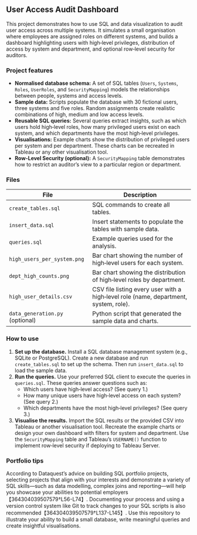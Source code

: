 ## User Access Audit Dashboard

This project demonstrates how to use SQL and data visualization to audit user access across multiple systems.  It simulates a small organisation where employees are assigned roles on different systems, and builds a dashboard highlighting users with high‑level privileges, distribution of access by system and department, and optional row‑level security for auditors.

### Project features

* **Normalised database schema:** A set of SQL tables (`Users`, `Systems`, `Roles`, `UserRoles`, and `SecurityMapping`) models the relationships between people, systems and access levels.
* **Sample data:** Scripts populate the database with 30 fictional users, three systems and five roles.  Random assignments create realistic combinations of high, medium and low access levels.
* **Reusable SQL queries:** Several queries extract insights, such as which users hold high‑level roles, how many privileged users exist on each system, and which departments have the most high‑level privileges.
* **Visualisations:** Example charts show the distribution of privileged users per system and per department.  These charts can be recreated in Tableau or any other visualisation tool.
* **Row‑Level Security (optional):** A `SecurityMapping` table demonstrates how to restrict an auditor’s view to a particular region or department.

### Files

| File | Description |
|------|-------------|
| `create_tables.sql` | SQL commands to create all tables. |
| `insert_data.sql` | Insert statements to populate the tables with sample data. |
| `queries.sql` | Example queries used for the analysis. |
| `high_users_per_system.png` | Bar chart showing the number of high‑level users for each system. |
| `dept_high_counts.png` | Bar chart showing the distribution of high‑level roles by department. |
| `high_user_details.csv` | CSV file listing every user with a high‑level role (name, department, system, role). |
| `data_generation.py` (optional) | Python script that generated the sample data and charts. |

### How to use

1. **Set up the database.** Install a SQL database management system (e.g., SQLite or PostgreSQL).  Create a new database and run `create_tables.sql` to set up the schema.  Then run `insert_data.sql` to load the sample data.
2. **Run the queries.** Use your preferred SQL client to execute the queries in `queries.sql`.  These queries answer questions such as:
   - Which users have high‑level access?  (See query 1.)
   - How many unique users have high‑level access on each system?  (See query 2.)
   - Which departments have the most high‑level privileges?  (See query 3.)
3. **Visualise the results.** Import the SQL results or the provided CSV into Tableau or another visualisation tool.  Recreate the example charts or design your own dashboard with filters for system and department.  Use the `SecurityMapping` table and Tableau’s `USERNAME()` function to implement row‑level security if deploying to Tableau Server.

### Portfolio tips

According to Dataquest’s advice on building SQL portfolio projects, selecting projects that align with your interests and demonstrate a variety of SQL skills—such as data modelling, complex joins and reporting—will help you showcase your abilities to potential employers【364304039507579†L56-L74】.  Documenting your process and using a version control system like Git to track changes to your SQL scripts is also recommended【364304039507579†L137-L145】.  Use this repository to illustrate your ability to build a small database, write meaningful queries and create insightful visualisations.